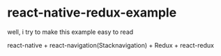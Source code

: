 # react-native-redux-example
well, i try to make this example easy to read

react-native + react-navigation(Stacknavigation) + Redux + react-redux
